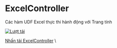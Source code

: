 # ExcelController
 Các hàm UDF Excel thực thi hành động với Trang tính

[![Lượt tải](https://img.shields.io/github/downloads/SanbiVN/ExcelController/total.svg)](https://github.com/SanbiVN/ExcelController/releases/download/excel_controller/ExcelController_v1.43.xlam) 

[Nhấn tải ExcelController](https://github.com/SanbiVN/ExcelController/releases/download/excel_controller/ExcelController_v1.43.xlam) \


